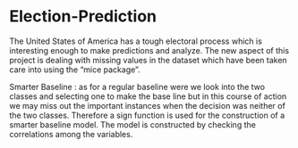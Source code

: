 # Election-Prediction


The United States of America has a tough electoral process which is interesting enough to make predictions and analyze. 
The new aspect of this project is dealing with missing values in the dataset which have been taken care into using the “mice package”. 



Smarter Baseline : as for a regular baseline were we look into the two classes and selecting one to make the base line but in this course of action we may miss out the important instances when the decision was neither of the two classes.
Therefore a sign function is used for the construction of a smarter baseline model. The model is constructed by checking the correlations among the variables.
